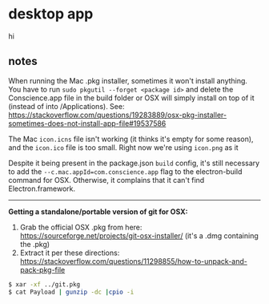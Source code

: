 # desktop app

hi

## notes

When running the Mac .pkg installer, sometimes it won't install anything.  You have to run `sudo pkgutil --forget <package id>` and delete the Conscience.app file in the build folder or OSX will simply install on top of it (instead of into /Applications).  See: https://stackoverflow.com/questions/19283889/osx-pkg-installer-sometimes-does-not-install-app-file#19537586

The Mac `icon.icns` file isn't working (it thinks it's empty for some reason), and the `icon.ico` file is too small.  Right now we're using `icon.png` as it

Despite it being present in the package.json `build` config, it's still necessary to add the `--c.mac.appId=com.conscience.app` flag to the electron-build command for OSX.  Otherwise, it complains that it can't find Electron.framework.

-----

**Getting a standalone/portable version of git for OSX:**

1. Grab the official OSX .pkg from here: https://sourceforge.net/projects/git-osx-installer/ (it's a .dmg containing the .pkg)
2. Extract it per these directions: https://stackoverflow.com/questions/11298855/how-to-unpack-and-pack-pkg-file

```sh
$ xar -xf ../git.pkg
$ cat Payload | gunzip -dc |cpio -i
```

